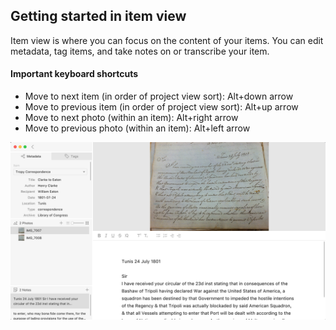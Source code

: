 ## Getting started in item view

Item view is where you can focus on the content of your items. You can edit metadata, tag items, and take notes on or transcribe your item.

#### Important keyboard shortcuts

* Move to next item \(in order of project view sort\): Alt+down arrow
* Move to previous item \(in order of project view sort\): Alt+up arrow
* Move to next photo \(within an item\): Alt+right arrow
* Move to previous photo \(within an item\): Alt+left arrow

![](/assets/Item-view.png)





